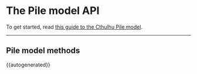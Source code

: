 # The Pile model API

To get started, read [this guide to the Cthulhu Pile model](/getting-started/sequential-model-guide).

----

## Pile model methods

{{autogenerated}}